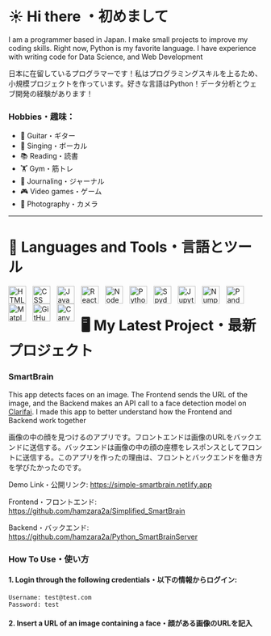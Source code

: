# ☀️ Hi there ・初めまして
I am a programmer based in Japan. I make small projects to improve my coding skills. Right now, Python is my favorite language. I have experience with writing code for Data Science, and Web Development

日本に在留しているプログラマーです！私はプログラミングスキルを上るため、小規模プロジェクトを作っています。好きな言語はPython！データ分析とウェブ開発の経験があります！

### Hobbies・趣味：
- 🎸 Guitar・ギター
- 🎤 Singing・ボーカル
- 📚 Reading・読書
- 🏋 Gym・筋トレ
- 📝 Journaling・ジャーナル
- 🎮 Video games・ゲーム
- 📸 Photography・カメラ
  
---
# 🔧 Languages and Tools・言語とツール

<img align="left" alt="HTML" width="35px" style="padding-right:10px;" src="https://cdn.jsdelivr.net/gh/devicons/devicon/icons/html5/html5-plain.svg" />
<img align="left" alt="CSS" width="35px" style="padding-right:10px;" src="https://cdn.jsdelivr.net/gh/devicons/devicon/icons/css3/css3-plain.svg" />
<img align="left" alt="JavaScript" width="35px" style="padding-right:10px;" src="https://cdn.jsdelivr.net/gh/devicons/devicon@latest/icons/javascript/javascript-original.svg" />
<img align="left" alt="React" width="35px" style="padding-right:10px;" src="https://cdn.jsdelivr.net/gh/devicons/devicon/icons/react/react-original.svg" />
<img align="left" alt="NodeJS" width="35px" style="padding-right:10px;" src="https://cdn.jsdelivr.net/gh/devicons/devicon@latest/icons/nodejs/nodejs-original-wordmark.svg" />
<img align="left" alt="Python" width="35px" style="padding-right:10px;" src="https://cdn.jsdelivr.net/gh/devicons/devicon@latest/icons/python/python-original.svg" />
<img align="left" alt="Spyder" width="35px" style="padding-right:10px;" src="https://cdn.jsdelivr.net/gh/devicons/devicon@latest/icons/spyder/spyder-original.svg" />
<img align="left" alt="Jupyter" width="35px" style="padding-right:10px;" src="https://cdn.jsdelivr.net/gh/devicons/devicon@latest/icons/jupyter/jupyter-original-wordmark.svg" />
<img align="left" alt="Numpy" width="35px" style="padding-right:10px;" src="https://cdn.jsdelivr.net/gh/devicons/devicon@latest/icons/numpy/numpy-original-wordmark.svg" />
<img align="left" alt="Pandas" width="35px" style="padding-right:10px;" src="https://cdn.jsdelivr.net/gh/devicons/devicon@latest/icons/pandas/pandas-original-wordmark.svg" />
<img align="left" alt="Matplotlib" width="35px" style="padding-right:10px;" src="https://cdn.jsdelivr.net/gh/devicons/devicon@latest/icons/matplotlib/matplotlib-plain.svg" />
<img align="left" alt="GitHub" width="35px" style="padding-right:10px;" src="https://cdn.jsdelivr.net/gh/devicons/devicon/icons/github/github-original.svg" />
<img align="left" alt="Canva" width="35px" style="padding-right:10px;" src="https://cdn.jsdelivr.net/gh/devicons/devicon@latest/icons/canva/canva-original.svg" />

<br />

#

# 🖥 My Latest Project・最新プロジェクト
### SmartBrain
This app detects faces on an image. The Frontend sends the URL of the image, and the Backend makes an API call to a face detection model on [Clarifai](https://www.clarifai.com/). I made this app to better understand how the Frontend and Backend work together

画像の中の顔を見つけるのアプリです。フロントエンドは画像のURLをバックエンドに送信する。バックエンドは画像の中の顔の座標をレスポンスとしてフロントに送信する。このアプリを作ったの理由は、フロントとバックエンドを働き方を学びたかったのです。

Demo Link・公開リンク: https://simple-smartbrain.netlify.app

Frontend・フロントエンド: https://github.com/hamzara2a/Simplified_SmartBrain

Backend・バックエンド: https://github.com/hamzara2a/Python_SmartBrainServer

### How To Use・使い方
#### 1. Login through the following credentials・以下の情報からログイン: 

    Username: test@test.com
    Password: test
    
#### 2. Insert a URL of an image containing a face・顔がある画像のURLを記入

<!--
**hamzara2a/hamzara2a** is a ✨ _special_ ✨ repository because its `README.md` (this file) appears on your GitHub profile.

Here are some ideas to get you started:

- 🔭 I’m currently working on ...
- 🌱 I’m currently learning ...
- 👯 I’m looking to collaborate on ...
- 🤔 I’m looking for help with ...
- 💬 Ask me about ...
- 📫 How to reach me: ...
- 😄 Pronouns: ...
- ⚡ Fun fact: ...
-->
